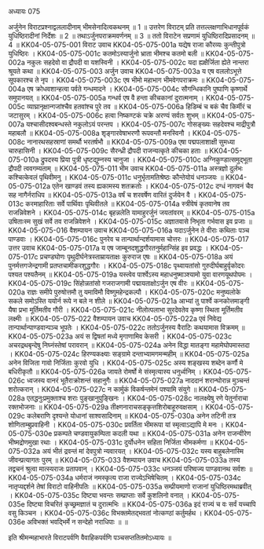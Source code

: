 अध्यायः 075

अर्जुनेन विराटप्रश्नाद्वललादीनाम् भीमसेनादित्वकथनम् ॥ 1 ॥ उत्तरेण विराटम् प्रति तत्तल्लक्षणाभिधानपूर्वकं युधिष्ठिरादीनां निर्देशः ॥ 2 ॥ तथाऽर्जुनपराक्रमवर्णनम् ॥ 3 ॥ ततो विराटेन सप्रणामं युधिष्ठिरादिप्रसादनम् ॥ 4 ॥
KK04-05-075-001	विराट उवाच 
KK04-05-075-001a	यद्येष राजा कौरव्यः कुन्तीपुत्रो युधिष्ठिरः ।
KK04-05-075-001c	कतमोऽस्यार्जुनो भ्राता भीमश्च कतमो बली ॥
KK04-05-075-002a	नकुलः सहदेवो वा द्रौपदी वा यशस्विनी ।
KK04-05-075-002c	यदा ह्यक्षैर्जिता ह्येते नान्तरा श्रूयते कथा ॥
KK04-05-075-003	अर्जुन उवाच 
KK04-05-075-003a	य एष वललोऽभूत्ते सूपकारश्च ते नृप ।
KK04-05-075-003c	एष भीमो महाभाग भीमवेगपराक्रमः ॥
KK04-05-075-004a	एष क्रोधवशान्हत्वा पर्वते गन्धमादने ।
KK04-05-075-004c	सौगन्धिकानि पुष्पाणि कृष्णार्थे समुपानयत् ॥
KK04-05-075-005a	गन्धर्व एष वै हन्ता कीचकानां दुरात्मनाम् ।
KK04-05-075-005c	व्याघ्रानृक्षान्गजांश्चैव हतवांश्च पुरे तव ॥
KK04-05-075-006a	हिडिम्बं च बकं चैव किर्मीरं च जटासुरम् ।
KK04-05-075-006c	हत्वा निष्कण्टकं चक्रे अरण्यं सर्वतः शुभम् ॥
KK04-05-075-007a	यश्चासीदश्वबन्धस्ते नकुलोऽयं परन्तप ।
KK04-05-075-007c	गोसङ्ख्यः सहदेवश्च माद्रीपुत्रौ महाबलौ ॥
KK04-05-075-008a	शृङ्गारवेषाभरणौ रूपवन्तौ मनस्विनौ ।
KK04-05-075-008c	नानारथसहस्राणां समर्थौ भरतर्षभौ ॥
KK04-05-075-009a	एषा पद्मपलाशाक्षी सुमध्या चारुहासिनी ।
KK04-05-075-009c	सैरन्ध्री द्रौपदी राजन्यत्कृते कीचका हताः ॥
KK04-05-075-010a	द्रुपदस्य प्रिया पुत्री धृष्टद्युम्नस्य चानुजा ।
KK04-05-075-010c	अग्निकुण्डात्समुद्भूता द्रौपदी त्ववगम्यताम् ॥
KK04-05-075-011	भीम उवाच 
KK04-05-075-011a	अस्त्रज्ञो दुर्लभः कश्चित्केवलं पृथिवीमनु ।
KK04-05-075-011c	धनुर्भृतामतिश्रेष्ठः कौन्तेयोयं धनञ्जयः ॥
KK04-05-075-012a	एतेन खाण्डवं तस्य ह्यकामस्य शतक्रतोः ।
KK04-05-075-012c	दग्धं नागवनं चैव सह नागैर्नराधिप ॥
KK04-05-075-013a	वर्षं च शरवर्षेण वारितं दुर्जयेन वै ।
KK04-05-075-013c	करमाहारिताः सर्वे पार्थिवाः पृथिवीतले ॥
KK04-05-075-014a	स्त्रीवेषं कृतवानेष तव राजन्निवेशने ।
KK04-05-075-014c	बृहन्नलेति यामाहुरर्जुनं जयतांवरम् ॥
KK04-05-075-015a	उषिताःस्म सुखं सर्वे तव राजन्निवेशने ।
KK04-05-075-015c	अज्ञातवासे निभृता गर्भवास इव प्रजाः ॥
KK04-05-075-016	वैशम्पायन उवाच 
KK04-05-075-016a	यदाऽर्जुनेन ते वीराः कथिताः पञ्च पाण्डवाः ।
KK04-05-075-016c	पुनरेव च तान्पार्थान्दर्शयामास चोत्तरः ॥
KK04-05-075-017	उत्तर उवाच 
KK04-05-075-017a	य एष जाम्बूनदशुद्धगौरतनुर्महान्सिंह इव प्रवद्धः ।
KK04-05-075-017c	प्रचण्डघोणः पृथुदीर्घनेत्रस्ताम्रायताक्षः कुरुराज एषः ॥
KK04-05-075-018a	अयं पुनर्मत्तगजेन्द्रगामी प्रतप्तचामीकरशुद्धगौरः ।
KK04-05-075-018c	पृथ्वायतांसो गुरुदीर्घबाहुर्वृकोदरः पश्यत पश्यतैनम् ॥
KK04-05-075-019a	यस्त्वेव पार्श्वेऽस्य महाधनुष्माञ्श्यामो युवा वारणयूथपोपमः ।
KK04-05-075-019c	सिंहोन्नतांसो गजराजगामी पद्मायताक्षोऽर्जुन एष वीरः ॥
KK04-05-075-020a	राज्ञः समीपे पुरुषोत्तमौ तु यमाविमौ विष्णुमहेन्द्रकल्पौ ।
KK04-05-075-020c	मनुष्यलोके सकले समोऽस्ति ययोर्न रूपे न बले न शीले ॥
KK04-05-075-021a	आभ्यां तु पार्श्वे कनकोत्तमाङ्गी यैषा प्रभा मूर्तिमतीव गौरी ।
KK04-05-075-021c	नीलोत्पलाभा सुरदेवतेव कृष्णा स्थिता मूर्तिमतीव लक्ष्मीः ॥
KK04-05-075-022	वैशम्पायन उवाच 
KK04-05-075-022a	एवं निवेद्य तान्पार्थान्पाण्डवान्पञ्च भूपतेः ।
KK04-05-075-022c	ततोऽर्जुनस्य वैराटिः कथयामास विक्रमम् ॥
KK04-05-075-023a	अयं स द्विषतां मध्ये मृगाणामिव केसरी ।
KK04-05-075-023c	अचरद्रथबृन्देषु निघ्नंस्तेषां परावरान् ॥
KK04-05-075-024a	अनेन विद्धा मातङ्गा महामेघोपमास्तदा ।
KK04-05-075-024c	हिरण्यकक्ष्याः सङ्ग्रामे दन्ताभ्यामगमन्महीम् ॥
KK04-05-075-025a	अनेन विजिता गावो निर्जिताः कुरवो युधि ।
KK04-05-075-025c	अस्य शङ्खस्य शब्देन कर्णौ मे बधिरीकृतौ ॥
KK04-05-075-026a	जायते रोमर्षो मे संस्मृत्यास्य धनुर्ध्वनिम् ।
KK04-05-075-026c	ध्वजस्य वानरं भूतैराक्रोशन्तं सहानुगैः ॥
KK04-05-075-027a	नाददानं शरान्घोरान्न मुञ्चन्तं शरोत्करान् ।
KK04-05-075-027c	न कार्मुकं विकर्षन्तमेनं पश्यामि संयुगे ॥
KK04-05-075-028a	एतद्धनुःप्रमुक्ताश्च शराः पुङ्खानुपुङ्खिनः ।
KK04-05-075-028c	नालक्ष्येषु रणे पेतुर्नाराचा रक्तभोजनाः ॥
KK04-05-075-029a	तीक्ष्णनाराचसङ्कृत्तशिरोबाहूरुवक्षसाम् ।
KK04-05-075-029c	कलेबराणि दृश्यन्ते योधानां साश्वसादिनाम् ॥
KK04-05-075-030a	अनेन तटिनी तत्र शोणिताम्बुप्रवाहिनी ।
KK04-05-075-030c	प्रवर्तिता भीमरूपा यां स्मृत्वाऽद्यापि मे मनः ।
KK04-05-075-030e	प्रकम्पते चण्डवायुकम्पिता कदली यथा ॥
KK04-05-075-031a	अनेन राजन्वीरेण भीष्मद्रोणमुखा रथाः ।
KK04-05-075-031c	दुर्योधनेन सहिता निर्जिता भीमकर्मणा ॥
KK04-05-075-032a	अयं भीतं द्रवन्तं मां देवपुत्रो न्यवारयत् ।
KK04-05-075-032c	यस्य बाहुबलेनास्मि जीवन्प्रत्यागतः पुरम् ॥
KK04-05-075-033	वैशम्पायन उवाच 
KK04-05-075-033a	तस्य तद्वचनं श्रुत्वा मात्स्यराजः प्रतापवान् ।
KK04-05-075-033c	धनञ्जयं परिष्वज्य पाण्डवानथ सर्वशः ॥
KK04-05-075-034a	धर्मराजं नमस्कृत्य राजा राज्येऽभिषेचितम् ।
KK04-05-075-034c	नातृप्यद्दर्शने तेषां विराटो वाहिनीपतिः ॥
KK04-05-075-035a	सम्प्रीयमाणो राजानां युधिष्ठिरमथाब्रवीत् ।
KK04-05-075-035c	दिष्ट्या भवन्तः सम्प्राप्ताः सर्वे कुशलिनो वनात् ।
KK04-05-075-035e	दिष्ट्या विचरितं कृच्छ्रमज्ञातं च दुरात्मभिः ॥
KK04-05-075-036a	इदं राज्यं च वः सर्वं यच्चापि वसु किञ्चन ।
KK04-05-075-036c	विभक्तमेतद्भवतां नोत्कण्ठां कर्तुमर्हथ ।
KK04-05-075-036e	अविभक्तं भवद्भिर्मे न सन्देहो नराधिपाः ॥ ॥

इति श्रीमन्महाभारते विराटपर्वणि वैवाहिकपर्वणि पञ्चसप्ततितमोऽध्यायः ॥
